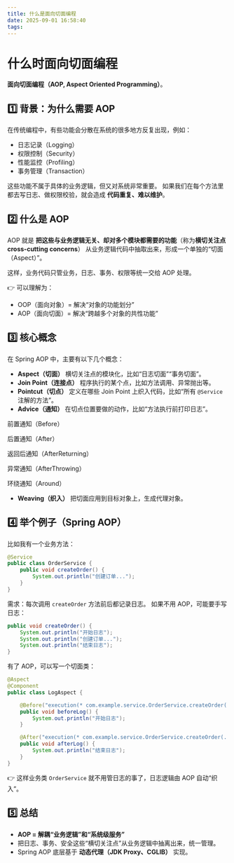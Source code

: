 ```yaml
---
title: 什么是面向切面编程
date: 2025-09-01 16:58:40
tags:
---
```

# 什么时面向切面编程

 **面向切面编程（AOP, Aspect Oriented Programming）**。



## 1️⃣ 背景：为什么需要 AOP


在传统编程中，有些功能会分散在系统的很多地方反复出现，例如：


- 日志记录（Logging）
- 权限控制（Security）
- 性能监控（Profiling）
- 事务管理（Transaction）

这些功能不属于具体的业务逻辑，但又对系统非常重要。
如果我们在每个方法里都去写日志、做权限校验，就会造成 **代码重复、难以维护**。



## 2️⃣ 什么是 AOP


AOP 就是 **把这些与业务逻辑无关、却对多个模块都需要的功能**（称为**横切关注点 cross-cutting concerns**）
从业务逻辑代码中抽取出来，形成一个单独的“切面（Aspect）”。


这样，业务代码只管业务，日志、事务、权限等统一交给 AOP 处理。


👉 可以理解为：


- OOP（面向对象）= 解决“对象的功能划分”
- AOP（面向切面）= 解决“跨越多个对象的共性功能”


## 3️⃣ 核心概念


在 Spring AOP 中，主要有以下几个概念：


- **Aspect（切面）**
横切关注点的模块化，比如“日志切面”“事务切面”。
- **Join Point（连接点）**
程序执行的某个点，比如方法调用、异常抛出等。
- **Pointcut（切点）**
定义在哪些 Join Point 上织入代码，比如“所有 `@Service` 注解的方法”。
- **Advice（通知）**
在切点位置要做的动作，比如“方法执行前打印日志”。


前置通知（Before）


后置通知（After）


返回后通知（AfterReturning）


异常通知（AfterThrowing）


环绕通知（Around）
- **Weaving（织入）**
把切面应用到目标对象上，生成代理对象。


## 4️⃣ 举个例子（Spring AOP）


比如我有一个业务方法：


```java
@Service
public class OrderService {
    public void createOrder() {
        System.out.println("创建订单...");
    }
}

```

需求：每次调用 `createOrder` 方法前后都记录日志。
如果不用 AOP，可能要手写日志：


```java
public void createOrder() {
    System.out.println("开始日志");
    System.out.println("创建订单...");
    System.out.println("结束日志");
}

```

有了 AOP，可以写一个切面类：


```java
@Aspect
@Component
public class LogAspect {

    @Before("execution(* com.example.service.OrderService.createOrder(..))")
    public void beforeLog() {
        System.out.println("开始日志");
    }

    @After("execution(* com.example.service.OrderService.createOrder(..))")
    public void afterLog() {
        System.out.println("结束日志");
    }
}

```

👉 这样业务类 `OrderService` 就不用管日志的事了，日志逻辑由 AOP 自动“织入”。



## 5️⃣ 总结


- **AOP = 解耦“业务逻辑”和“系统级服务”**
- 把日志、事务、安全这些“横切关注点”从业务逻辑中抽离出来，统一管理。
- Spring AOP 底层基于 **动态代理（JDK Proxy、CGLIB）** 实现。